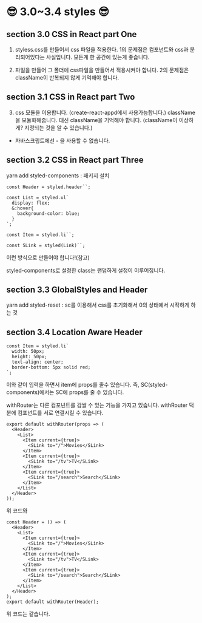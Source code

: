 # 😎 3.0~3.4 styles 😎

## section 3.0 CSS in React part One

1. styless.css를 만들어서 css 파일을 적용한다. 1의 문제점은 컴포넌트와 css과 분리되어있다는 사실입니다. 모든게 한 공간에 있는게 좋습니다.

2. 파일을 만들어 그 폴더에 css파일을 만들어서 적용시켜야 합니다. 2의 문제점은 className이 반복되지 않게 기억해야 합니다.

## section 3.1 CSS in React part Two

3. css 모듈을 이용합니다. (create-react-appd에서 사용가능합니다.) className을 모듈화해줍니다. 대신 className을 기억해야 합니다. (className이 이상하게? 지정되는 것을 알 수 있습니다.)

- 자바스크립트에선 **-** 을 사용할 수 없습니다.

## section 3.2 CSS in React part Three

yarn add styled-components : 패키지 설치

```javascripts
const Header = styled.header``;

const List = styled.ul`
  display: flex;
  &:hover{
    background-color: blue;
  }
`;

const Item = styled.li``;

const SLink = styled(Link)``;
```

이런 방식으로 만들어야 합니다!(참고)

styled-components로 설정한 class는 랜덤하게 설정이 이루어집니다.

## section 3.3 GlobalStyles and Header

yarn add styled-reset : sc를 이용해서 css를 초기화해서 0의 상태에서 시작하게 하는 것

## section 3.4 Location Aware Header

```javascripts
const Item = styled.li`
  width: 50px;
  height: 50px;
  text-align: center;
  border-bottom: 5px solid red;
`;
```

이와 같이 입력을 하면서 item에 props를 줄수 있습니다. 즉, SC(styled-components)에서는 SC에 props를 줄 수 있습니다.

withRouter는 다른 컴포넌트를 감쌀 수 있는 기능을 가지고 있습니다. withRouter 덕분에 컴포넌트를 서로 연결시킬 수 있습니다.

```javascripts
export default withRouter(props => (
  <Header>
    <List>
      <Item current={true}>
        <SLink to="/">Movies</SLink>
      </Item>
      <Item current={true}>
        <SLink to="/tv">TV</SLink>
      </Item>
      <Item current={true}>
        <SLink to="/search">Search</SLink>
      </Item>
    </List>
  </Header>
));
```

위 코드와

```javascripts
const Header = () => (
  <Header>
    <List>
      <Item current={true}>
        <SLink to="/">Movies</SLink>
      </Item>
      <Item current={true}>
        <SLink to="/tv">TV</SLink>
      </Item>
      <Item current={true}>
        <SLink to="/search">Search</SLink>
      </Item>
    </List>
  </Header>
);
export default withRouter(Header);
```

위 코드는 같습니다.
